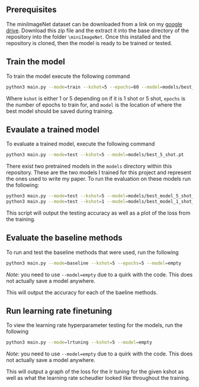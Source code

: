 ## Prerequisites
The miniImageNet dataset can be downloaded from a link on my [google drive](https://drive.google.com/file/d/15scWjJZE31BBXSKEo8gpf9TZ2TYeyx_e/view?usp=sharing). Download this zip file and the extract it into the base directory of the repository into the folder `\miniImageNet`. Once this installed and the repository is cloned, then the model is ready to be trained or tested.

## Train the model
To train the model execute the following command
```bash
python3 main.py --mode=train --kshot=5 --epochs=60 --model=models/best_5_shot.pt
```
Where `kshot` is either 1 or 5 depending on if it is 1 shot or 5 shot, `epochs` is the number of epochs to train for, and `model` is the location of where the best model should be saved during training.

## Evaulate a trained model
To evaluate a trained model, execute the following command
```bash
python3 main.py --mode=test --kshot=5 --model=models/best_5_shot.pt
```

There exist two pretrained models in the `models` directory within this repository. These are the two models I trained for this project and represent the ones used to write my paper. To run the evaluation on these models run the following:
```bash
python3 main.py --mode=test --kshot=5 --model=models/best_model_5_shot_CYCLIC.pt
python3 main.py --mode=test --kshot=1 --model=models/best_model_1_shot_CYCLIC.pt
```
This script will output the testing accuracy as well as a plot of the loss from the training.

## Evaluate the baseline methods
To run and test the baseline methods that were used, run the following
```bash
python3 main.py --mode=baseline --kshot=5 --epochs=5 --model=empty
```
*Note*: you need to use `--model=empty` due to a quirk with the code. This does not actually save a model anywhere.

This will output the accuracy for each of the baeline methods.

## Run learning rate finetuning
To view the learning rate hyperparameter testing for the models, run the following
```bash
python3 main.py --mode=lrtuning --kshot=5 --model=empty
```
*Note*: you need to use `--model=empty` due to a quirk with the code. This does not actually save a model anywhere.

This will output a graph of the loss for the lr tuning for the given kshot as well as what the learning rate scheudler looked like throughout the training.
